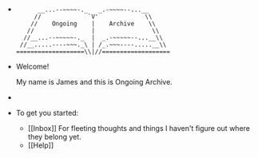 - ```
        __...--~~~~-._   _.-~~~~--...__
       //             `V'             \\ 
      //    Ongoing    |    Archive    \\
     //                |                \\  
    //__...--~~~~~-._  |  _.-~~~~~--...__\\ 
   //__.....----~~~._\ | /_.~~~----.....__\\
  ===================\\|//===================
  ```
- Welcome! 
  
  My name is James and this is Ongoing Archive.
-
- To get you started:
	- [[Inbox]]
	  For fleeting thoughts and things I haven't figure out where they belong yet.
	- [[Help]]